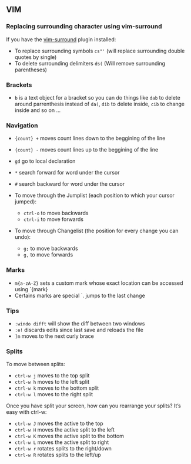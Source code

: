 ## VIM

### Replacing surrounding character using vim-surround
If you have the [vim-surround](https://github.com/tpope/vim-surround) plugin installed:
- To replace surrounding symbols `cs"'` (will replace surrounding double quotes by single)
- To delete surrounding delimiters `ds(` (Will remove surrounding parentheses)

### Brackets
- `b` is a text object for a bracket so you can do things like `dab` to delete around parrenthesis instead of `da(`, `dib` to delete inside, `cib` to change inside and so on ...

### Navigation
- `{count} +` moves count lines down to the beggining of the line
- `{count} -` moves count lines up to the beggining of the line
- `gd` go to local declaration
- `*` search forward for word under the cursor
- `#` search backward for word under the cursor

- To move through the Jumplist (each position to which your cursor jumped):
  - `ctrl-o` to move backwards 
  - `ctrl-i` to move forwards

- To move through Changelist (the position for every change you can undo):
  - `g;` to move backwards 
  - `g,` to move forwards

### Marks
- `m{a-zA-Z}` sets a custom mark whose exact location can be accessed using `{mark}
- Certains marks are special `. jumps to the last change

### Tips
- `:windo difft` will show the diff between two windows
- `:e!` discards edits since last save and reloads the file
- `]m` moves to the next curly brace

### Splits
To move between splits:
- `ctrl-w j` moves to the top split
- `ctrl-w h` moves to the left split
- `ctrl-w k` moves to the bottom split
- `ctrl-w l` moves to the right split

Once you have split your screen, how can you rearrange your splits? It’s easy with ctrl-w:

- `ctrl-w J` moves the active to the top
- `ctrl-w H` moves the active split to the left
- `ctrl-w K` moves the active split to the bottom
- `ctrl-w L` moves the active split to right
- `ctrl-w r` rotates splits to the right/down
- `ctrl-w R` rotates splits to the left/up
